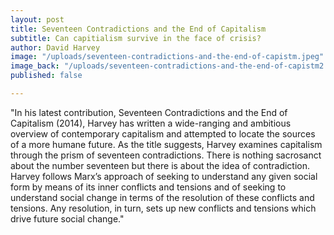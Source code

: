 ```yaml
---
layout: post
title: Seventeen Contradictions and the End of Capitalism
subtitle: Can capitialism survive in the face of crisis?
author: David Harvey
image: "/uploads/seventeen-contradictions-and-the-end-of-capistm.jpeg"
image_back: "/uploads/seventeen-contradictions-and-the-end-of-capistm2.jpeg"
published: false

---
```

"In his latest contribution, Seventeen Contradictions and the End of Capitalism (2014), Harvey has written a wide-ranging and ambitious overview of contemporary capitalism and attempted to locate the sources of a more humane future. As the title suggests, Harvey examines capitalism through the prism of seventeen contradictions. There is nothing sacrosanct about the number seventeen but there is about the idea of contradiction. Harvey follows Marx’s approach of seeking to understand any given social form by means of its inner conflicts and tensions and of seeking to understand social change in terms of the resolution of these conflicts and tensions. Any resolution, in turn, sets up new conflicts and tensions which drive future social change."